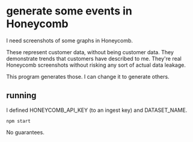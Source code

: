 # generate some events in Honeycomb

I need screenshots of some graphs in Honeycomb.

These represent customer data, without being customer data.
They demonstrate trends that customers have described to me. They're real Honeycomb screenshots
without risking any sort of actual data leakage.

This program generates those. I can change it to generate others.

## running

I defined HONEYCOMB_API_KEY (to an ingest key) and DATASET_NAME.

`npm start`

No guarantees.
